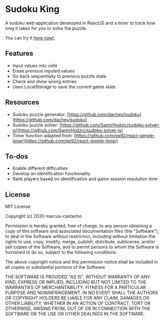 # Sudoku King
 A sudoku web application developed in ReactJS and a timer to track how long it takes for you to solve the puzzle.

You can try it [here now!](https://www.sudoku-king.com).

## Features

- Input values into cells
- Erase previous inputed values
- Go back sequentially to previous puzzle state
- Check and show wrong entries
- Uses LocalStorage to save the current game state

## Resources

- Sudoku puzzle generator: [https://github.com/dachev/sudoku](https://github.com/dachev/sudoku)
- Sudoku puzzle solver: [https://github.com/SamirHodzic/sudoku-solver-js](https://github.com/SamirHodzic/sudoku-solver-js)
- Timer function adapted from: [https://github.com/ee92/react-simple-timer](https://github.com/ee92/react-simple-timer)

## To-dos

- Enable different difficulties
- Develop an identification functionality
- Rank players based on identification and game session resolution time

## License

MIT License

Copyright (c) 2020 marcus-castanho

Permission is hereby granted, free of charge, to any person obtaining a copy
of this software and associated documentation files (the "Software"), to deal
in the Software without restriction, including without limitation the rights
to use, copy, modify, merge, publish, distribute, sublicense, and/or sell
copies of the Software, and to permit persons to whom the Software is
furnished to do so, subject to the following conditions:

The above copyright notice and this permission notice shall be included in all
copies or substantial portions of the Software.

THE SOFTWARE IS PROVIDED "AS IS", WITHOUT WARRANTY OF ANY KIND, EXPRESS OR
IMPLIED, INCLUDING BUT NOT LIMITED TO THE WARRANTIES OF MERCHANTABILITY,
FITNESS FOR A PARTICULAR PURPOSE AND NONINFRINGEMENT. IN NO EVENT SHALL THE
AUTHORS OR COPYRIGHT HOLDERS BE LIABLE FOR ANY CLAIM, DAMAGES OR OTHER
LIABILITY, WHETHER IN AN ACTION OF CONTRACT, TORT OR OTHERWISE, ARISING FROM,
OUT OF OR IN CONNECTION WITH THE SOFTWARE OR THE USE OR OTHER DEALINGS IN THE
SOFTWARE.
